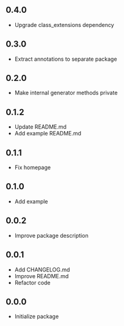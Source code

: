 ## 0.4.0
* Upgrade class_extensions dependency

## 0.3.0
* Extract annotations to separate package

## 0.2.0
* Make internal generator methods private

## 0.1.2
* Update README.md
* Add example README.md

## 0.1.1
* Fix homepage

## 0.1.0
* Add example

## 0.0.2
* Improve package description

## 0.0.1
* Add CHANGELOG.md
* Improve README.md
* Refactor code

## 0.0.0
* Initialize package
